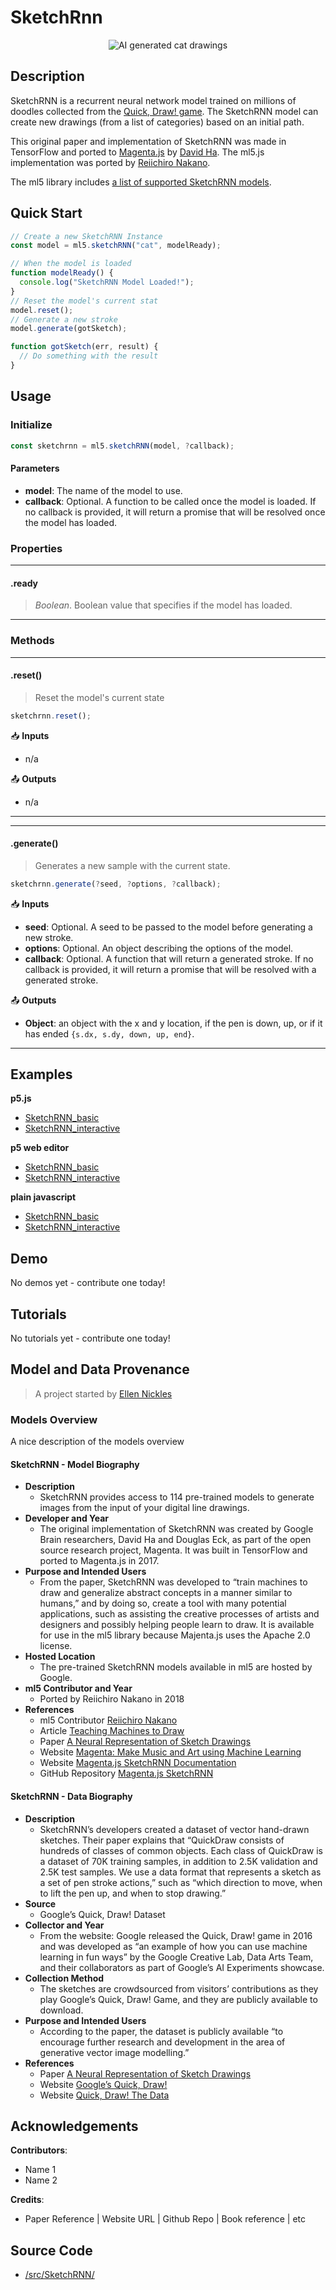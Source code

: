 # SketchRnn

<center>
    <img class="header-img" alt="AI generated cat drawings" src="assets/header-sketchrnn.png">
</center>

## Description

SketchRNN is a recurrent neural network model trained on millions of doodles collected from the [Quick, Draw! game](https://quickdraw.withgoogle.com/). The SketchRNN model can create new drawings (from a list of categories) based on an initial path.

This original paper and implementation of SketchRNN was made in TensorFlow and ported to [Magenta.js](https://magenta.tensorflow.org/get-started/#magenta-js) by [David Ha](https://twitter.com/hardmaru). The ml5.js implementation was ported by [Reiichiro Nakano](https://github.com/reiinakano).

The ml5 library includes [a list of supported SketchRNN models](https://github.com/ml5js/ml5-library/blob/master/src/SketchRNN/models.js).

## Quick Start

```js
// Create a new SketchRNN Instance
const model = ml5.sketchRNN("cat", modelReady);

// When the model is loaded
function modelReady() {
  console.log("SketchRNN Model Loaded!");
}
// Reset the model's current stat
model.reset();
// Generate a new stroke
model.generate(gotSketch);

function gotSketch(err, result) {
  // Do something with the result
}
```

## Usage

### Initialize

```js
const sketchrnn = ml5.sketchRNN(model, ?callback);
```

#### Parameters

- **model**: The name of the model to use.
- **callback**: Optional. A function to be called once the model is loaded. If no callback is provided, it will return a promise that will be resolved once the model has loaded.

### Properties

---

#### .ready

> _Boolean_. Boolean value that specifies if the model has loaded.

---

### Methods

---

#### .reset()

> Reset the model's current state

```js
sketchrnn.reset();
```

📥 **Inputs**

- n/a

📤 **Outputs**

- n/a

---

<!-- /////////////////////
FUNCTION DEFINITION START
///////////////////////// -->

---

#### .generate()

> Generates a new sample with the current state.

```js
sketchrnn.generate(?seed, ?options, ?callback);
```

📥 **Inputs**

- **seed**: Optional. A seed to be passed to the model before generating a new stroke.
- **options**: Optional. An object describing the options of the model.
- **callback**: Optional. A function that will return a generated stroke. If no callback is provided, it will return a promise that will be resolved with a generated stroke.

📤 **Outputs**

- **Object**: an object with the x and y location, if the pen is down, up, or if it has ended `{s.dx, s.dy, down, up, end}`.

---

## Examples

**p5.js**

- [SketchRNN_basic](https://github.com/ml5js/ml5-library/tree/main/examples/p5js/SketchRNN/SketchRNN_basic)
- [SketchRNN_interactive](https://github.com/ml5js/ml5-library/tree/main/examples/p5js/SketchRNN/SketchRNN_interactive)

**p5 web editor**

- [SketchRNN_basic](https://editor.p5js.org/ml5/sketches/SketchRNN_basic)
- [SketchRNN_interactive](https://editor.p5js.org/ml5/sketches/SketchRNN_interactive)

**plain javascript**

- [SketchRNN_basic](https://github.com/ml5js/ml5-library/tree/main/examples/javascript/SketchRNN/_basic)
- [SketchRNN_interactive](https://github.com/ml5js/ml5-library/tree/main/examples/javascript/SketchRNN/SketchRNN_interactive)

## Demo

No demos yet - contribute one today!

## Tutorials

No tutorials yet - contribute one today!

## Model and Data Provenance

> A project started by [Ellen Nickles](https://github.com/ellennickles/)

### Models Overview

A nice description of the models overview

#### SketchRNN - Model Biography

- **Description**
  - SketchRNN provides access to 114 pre-trained models to generate images from the input of your digital line drawings.
- **Developer and Year**
  - The original implementation of SketchRNN was created by Google Brain researchers, David Ha and Douglas Eck, as part of the open source research project, Magenta. It was built in TensorFlow and ported to Magenta.js in 2017.
- **Purpose and Intended Users**
  - From the paper, SketchRNN was developed to “train machines to draw and generalize abstract concepts in a manner similar to humans,” and by doing so, create a tool with many potential applications, such as assisting the creative processes of artists and designers and possibly helping people learn to draw. It is available for use in the ml5 library because Majenta.js uses the Apache 2.0 license.
- **Hosted Location**
  - The pre-trained SketchRNN models available in ml5 are hosted by Google.
- **ml5 Contributor and Year**
  - Ported by Reiichiro Nakano in 2018
- **References**
  - ml5 Contributor [Reiichiro Nakano](https://github.com/reiinakano)
  - Article [Teaching Machines to Draw](https://ai.googleblog.com/2017/04/teaching-machines-to-draw.html)
  - Paper [A Neural Representation of Sketch Drawings](https://arxiv.org/abs/1704.03477)
  - Website [Magenta: Make Music and Art using Machine Learning](https://magenta.tensorflow.org/)
  - Website [Magenta.js SketchRNN Documentation](https://magenta.github.io/magenta-js/sketch/)
  - GitHub Repository [Magenta.js SketchRNN](https://github.com/magenta/magenta-js/tree/master/sketch)

#### SketchRNN - Data Biography

- **Description**
  - SketchRNN’s developers created a dataset of vector hand-drawn sketches. Their paper explains that “QuickDraw consists of hundreds of classes of common objects. Each class of QuickDraw is a dataset of 70K training samples, in addition to 2.5K validation and 2.5K test samples. We use a data format that represents a sketch as a set of pen stroke actions,” such as “which direction to move, when to lift the pen up, and when to stop drawing.”
- **Source**
  - Google’s Quick, Draw! Dataset
- **Collector and Year**
  - From the website: Google released the Quick, Draw! game in 2016 and was developed as “an example of how you can use machine learning in fun ways” by the Google Creative Lab, Data Arts Team, and their collaborators as part of Google’s AI Experiments showcase.
- **Collection Method**
  - The sketches are crowdsourced from visitors’ contributions as they play Google’s Quick, Draw! Game, and they are publicly available to download.
- **Purpose and Intended Users**
  - According to the paper, the dataset is publicly available “to encourage further research and development in the area of generative vector image modelling.”
- **References**
  - Paper [A Neural Representation of Sketch Drawings](https://arxiv.org/abs/1704.03477)
  - Website [Google’s Quick, Draw!](https://quickdraw.withgoogle.com/#)
  - Website [Quick, Draw! The Data](https://quickdraw.withgoogle.com/data)

## Acknowledgements

**Contributors**:

- Name 1
- Name 2

**Credits**:

- Paper Reference | Website URL | Github Repo | Book reference | etc

## Source Code

- [/src/SketchRNN/](https://github.com/ml5js/ml5-library/tree/main/src/SketchRNN)
